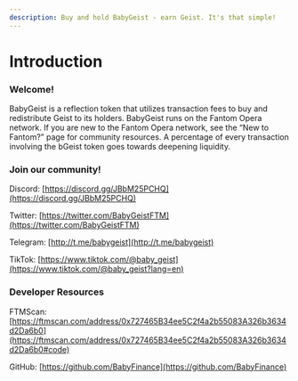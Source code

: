 ```yaml
---
description: Buy and hold BabyGeist - earn Geist. It's that simple!
---
```


# Introduction

### Welcome!

BabyGeist is a reflection token that utilizes transaction fees to buy and redistribute Geist to its holders. BabyGeist runs on the Fantom Opera network. If you are new to the Fantom Opera network, see the “New to Fantom?” page for community resources. A percentage of every transaction involving the bGeist token goes towards deepening liquidity. 

### Join our community!

Discord: [https://discord.gg/JBbM25PCHQ](https://discord.gg/JBbM25PCHQ)

Twitter: [https://twitter.com/BabyGeistFTM](https://twitter.com/BabyGeistFTM)

Telegram: [http://t.me/babygeist](http://t.me/babygeist)

TikTok: [https://www.tiktok.com/@baby_geist](https://www.tiktok.com/@baby_geist?lang=en)

### Developer Resources

FTMScan: [https://ftmscan.com/address/0x727465B34ee5C2f4a2b55083A326b3634d2Da6b0](https://ftmscan.com/address/0x727465B34ee5C2f4a2b55083A326b3634d2Da6b0#code)

GitHub: [https://github.com/BabyFinance](https://github.com/BabyFinance)
